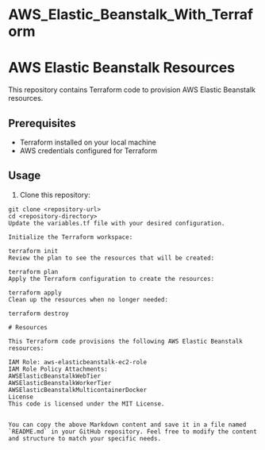 # AWS_Elastic_Beanstalk_With_Terraform

# AWS Elastic Beanstalk Resources

This repository contains Terraform code to provision AWS Elastic Beanstalk resources.

## Prerequisites

- Terraform installed on your local machine
- AWS credentials configured for Terraform

## Usage

1. Clone this repository:

```shell
git clone <repository-url>
cd <repository-directory>
Update the variables.tf file with your desired configuration.

Initialize the Terraform workspace:

terraform init
Review the plan to see the resources that will be created:

terraform plan
Apply the Terraform configuration to create the resources:

terraform apply
Clean up the resources when no longer needed:

terraform destroy

# Resources

This Terraform code provisions the following AWS Elastic Beanstalk resources:

IAM Role: aws-elasticbeanstalk-ec2-role
IAM Role Policy Attachments:
AWSElasticBeanstalkWebTier
AWSElasticBeanstalkWorkerTier
AWSElasticBeanstalkMulticontainerDocker
License
This code is licensed under the MIT License.


You can copy the above Markdown content and save it in a file named `README.md` in your GitHub repository. Feel free to modify the content and structure to match your specific needs.



